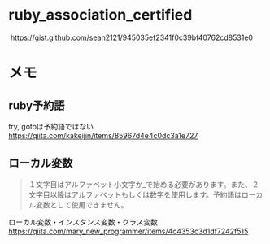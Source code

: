 # ruby_association_certified

 https://gist.github.com/sean2121/945035ef2341f0c39bf40762cd8531e0

# メモ

## ruby予約語
try, gotoは予約語ではない
https://qiita.com/kakeijin/items/85967d4e4c0dc3a1e727


## ローカル変数
> １文字目はアルファベット小文字か_で始める必要があります。また、２文字目以降はアルファベットもしくは数字を使用します。予約語はローカル変数として使用できません。

ローカル変数・インスタンス変数・クラス変数
https://qiita.com/mary_new_programmer/items/4c4353c3d1df7242f515

